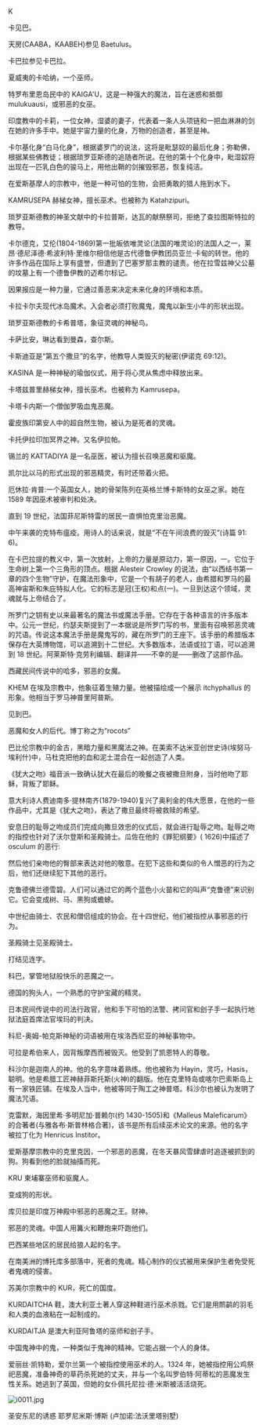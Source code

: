 

K

卡见巴。

天房(CAABA，KAABEH)参见 Baetulus。

卡巴拉参见卡巴拉。

夏威夷的卡哈纳，一个巫师。

特罗布里恩岛民中的 KAIGA'U，这是一种强大的魔法，旨在迷惑和抵御 mulukuausi，或邪恶的女巫。

印度教中的卡莉，一位女神，湿婆的妻子，代表着一条人头项链和一把血淋淋的剑在她的许多手中。她是宇宙力量的化身，万物的创造者，甚至是神。

卡尔基化身“白马化身”，根据婆罗门的说法，这将是毗瑟奴的最后化身；弥勒佛，根据某些佛教徒；根据琐罗亚斯德的追随者所说。在他的第十个化身中，毗湿奴将出现在一匹乳白色的骏马上，用他出鞘的剑摧毁邪恶，恢复纯洁。

在爱斯基摩人的宗教中，他是一种可怕的生物，会把勇敢的猎人拖到水下。

KAMRUSEPA 赫梯女神，擅长巫术。也被称为 Katahzipuri。

琐罗亚斯德教的神圣文献中的卡拉普斯，达瓦的献祭祭司，拒绝了查拉图斯特拉的教导。

卡尔德克，艾伦(1804-1869)第一批皈依唯灵论(法国的唯灵论)的法国人之一，莱昂·德尼泽德·希波利特·里维尔相信他是古代德鲁伊教团员亚兰·卡甸的转世。他的许多作品在国际上享有盛誉，但遭到了巴塞罗那主教的谴责。他在拉雪兹神父公墓的坟墓上有一个德鲁伊教的迈希尔标记。

因果报应是一种力量，它通过善恶来决定未来化身的环境和本质。

卡拉卡尔夫现代冰岛魔术。入会者必须打败魔鬼，魔鬼以新生小牛的形状出现。

琐罗亚斯德教的卡希普塔，象征灵魂的神秘鸟。

卡萨比安，琳达看到曼森，查尔斯。

卡斯迪亚是“第五个撒旦”的名字，他教导人类毁灭的秘密(伊诺克 69:12)。

KASINA 是一种神秘的瑜伽仪式，用于将心灵从焦虑中释放出来。

卡塔兹普里赫梯女神，擅长巫术。也被称为 Kamrusepa。

卡塔卡内斯一个僧伽罗吸血鬼恶魔。

霍皮族印第安人中的超自然生物，被认为是死者的灵魂。

卡托伊拉印加冥界之神。又名伊拉帕。

锡兰的 KATTADIYA 是一名巫医，被认为擅长召唤恶魔和驱魔。

凯尔比以马的形式出现的邪恶精灵，有时还带着火把。

厄休拉·肯普:一个英国女人，她的骨架陈列在英格兰博卡斯特的女巫之家。她在 1589 年因巫术被审判和处决。

直到 19 世纪，法国菲尼斯特雷的居民一直惧怕克里治恶魔。

中午来袭的克特布瘟疫。用诗人的话来说，就是“不在午间浪费的毁灭”(诗篇 91: 6)。

在卡巴拉提的教义中，第一次放射，上帝的力量是原动力，第一原因，一。它位于生命树上第一个三角形的顶点。根据 Alesteir Crowley 的说法，由“以西结书第一章的四个生物”守护，在魔法形象中，它是一个有胡子的老人，由希腊和罗马的最高神宙斯和朱庇特拟人化。它的标志是冠(王权)和点(一)。一旦到达这个领域，灵魂就与上帝结合了。

所罗门之钥有史以来最著名的魔法书或魔法手册。它存在于各种语言的许多版本中。公元一世纪，约瑟夫斯提到了一本据说是所罗门写的书，里面有召唤邪恶灵魂的咒语。传说这本魔法手册是魔鬼写的，藏在所罗门的王座下。该手册的希腊版本保存在大英博物馆，可以追溯到十二世纪。大多数版本，法语或拉丁语，可以追溯到 18 世纪。阿莱斯特·克劳利编辑、翻译并——不幸的是——删改了这部作品。

西藏民间传说中的哈多，邪恶的女魔。

KHEM 在埃及宗教中，他象征着生殖力量。他被描绘成一个展示 itchyphallus 的形象。他相当于罗马神普里阿普斯。

见到巴。

恶魔和女人的后代。博丁称之为“rocots”

巴比伦宗教中的金古，黑暗力量和黑魔法之神。在美索不达米亚创世史诗(埃努马·埃利什)中，马杜克把他的血和泥土混合在一起创造了人类。

《犹大之吻》福音派一致确认犹大在最后的晚餐之夜被撒旦附身，当时他吻了耶稣，背叛了耶稣。

意大利诗人费迪南多·提林南齐(1879-1940)复兴了奥利金的伟大愿景，在他的一些作品中，尤其是《犹大之吻》，表达了撒旦最终将被救赎的希望。

安息日的耻辱之吻成员们完成向撒旦效忠的仪式后，就会进行耻辱之吻。耻辱之吻的指控也针对了沃尔登斯和圣殿骑士。瓜佐在他的《罪犯纲要》( 1626)中描述了 osculum 的恶行:

然后他们亲吻他的臀部来表达对他的敬意。在犯下这些和类似的令人憎恶的行为之后，他们还继续犯下其他的恶行。

克鲁德佛兰德雪碧。人们可以通过它的两个蓝色小火苗和它的叫声“克鲁德”来识别它。它会变成树、马、黑狗或蟾蜍。

中世纪由骑士、农民和僧侣组成的协会。在十四世纪，他们被指控从事邪恶的行为。

圣殿骑士见圣殿骑士。

打结见连字。

科巴，掌管地狱般快乐的恶魔之一。

德国的狗头人，一个熟悉的守护宝藏的精灵。

日本民间传说中的司法行政官，他和手下可怕的法警、拷问官和刽子手一起执行地狱法庭首席法官埃玛的判决。

科尼-奥姆-帕克斯神秘的词语被用在埃洛西尼亚的神秘事物中。

可拉是希伯来人，因背叛摩西而被毁灭。他受到了凯恩特人的尊敬。

科沙尔是迦南人的神。他的名字意味着熟练。他也被称为 Hayin，灵巧，Hasis，聪明。他是希腊工匠神赫菲斯托斯(火神)的翻版。他在克里特岛或喀尔巴索斯岛上有一家铁匠铺。在埃及人当中，他被等同于陶工之神普塔。科沙尔也被认为发明了魔法咒语。

克雷默，海因里希·多明尼加·普赖尔(约 1430-1505)和《Malleus Maleficarum》的合著者(与雅各布·斯普林格合著)，该书是所有后续巫术论文的来源。他的名字被拉丁化为 Henricus Institor。

爱斯基摩宗教中的克里克因，一个邪恶的恶魔，在冬天暴风雪肆虐时追逐被抓到的狗。狗看到他的脸就抽搐而死。

KRU 柬埔寨巫师和驱魔人。

变成狗的形状。

库贝拉是印度万神殿中邪恶的恶魔之王。财神。

邪恶的灵魂。中国人用篝火和鞭炮来吓跑他们。

巴西某些地区的居民给狼人起的名字。

在南美洲的博托库多部落中，死者的鬼魂。精心制作的仪式被用来保护生者免受死者鬼魂的侵害。

苏美尔宗教中的 KUR，死亡的国度。

KURDAITCHA 鞋，澳大利亚土著人穿这种鞋进行巫术杀戮。它们是用鸸鹋的羽毛和人类的血液粘在一起制成的。

KURDAITJA 是澳大利亚阿鲁塔的巫师和刽子手。

中国鬼神中的鬼，一种类似于鬼神的精神。它能占据一个人的身体。

爱丽丝·凯特勒，爱尔兰第一个被指控使用巫术的人。1324 年，她被指控用公鸡祭祀恶魔，准备神奇的草药杀死她的丈夫，并与一个名叫罗伯特·阿蒂松的恶魔发生性关系。她逃到了英国，但她的女仆佩托尼拉·德·米斯被活活烧死。

![i0011.jpg](i0011.jpg)

圣安东尼的诱惑
耶罗尼米斯·博斯
(卢加诺:法沃里塔别墅)